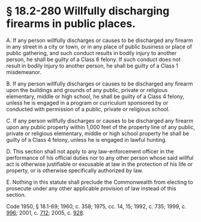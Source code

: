 # § 18.2-280 Willfully discharging firearms in public places.

<p>A. If any person willfully discharges or causes to be discharged any firearm in any street in a city or town, or in any place of public business or place of public gathering, and such conduct results in bodily injury to another person, he shall be guilty of a Class 6 felony. If such conduct does not result in bodily injury to another person, he shall be guilty of a Class 1 misdemeanor.</p><p>B. If any person willfully discharges or causes to be discharged any firearm upon the buildings and grounds of any public, private or religious elementary, middle or high school, he shall be guilty of a Class 4 felony, unless he is engaged in a program or curriculum sponsored by or conducted with permission of a public, private or religious school.</p><p>C. If any person willfully discharges or causes to be discharged any firearm upon any public property within 1,000 feet of the property line of any public, private or religious elementary, middle or high school property he shall be guilty of a Class 4 felony, unless he is engaged in lawful hunting.</p><p>D. This section shall not apply to any law-enforcement officer in the performance of his official duties nor to any other person whose said willful act is otherwise justifiable or excusable at law in the protection of his life or property, or is otherwise specifically authorized by law.</p><p>E. Nothing in this statute shall preclude the Commonwealth from electing to prosecute under any other applicable provision of law instead of this section.</p><p>Code 1950, § 18.1-69; 1960, c. 358; 1975, cc. 14, 15; 1992, c. 735; 1999, c. <a href='http://lis.virginia.gov/cgi-bin/legp604.exe?991+ful+CHAP0996'>996</a>; 2001, c. <a href='http://lis.virginia.gov/cgi-bin/legp604.exe?011+ful+CHAP0712'>712</a>; 2005, c. <a href='http://lis.virginia.gov/cgi-bin/legp604.exe?051+ful+CHAP0928'>928</a>.</p>